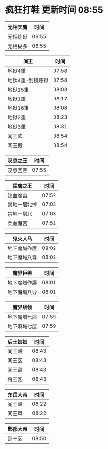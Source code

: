 # 疯狂打鞋 更新时间 08:55

| 无相天魔   | 时间    |
|--------|-------|
| 无相炼狱 | 06:55 |
| 无相糊多 | 06:55 |

| 间王   | 时间    |
|--------|-------|
| 地狱4重 | 07:58 |
| 地钛4重-划镜炼狱 | 07:58 |
| 地狱15重 | 08:03 |
| 地狱1重 | 08:17 |
| 地狱16重 | 08:08 |
| 地狱2重 | 08:23 |
| 地狱3重 | 08:31 |
| 闻王欧 | 08:54 |
| 阎王殿 | 08:54 |

| 叹息之王   | 时间    |
|--------|-------|
| 叹息回廊 | 07:55 |

| 猛魔之王   | 时间    |
|--------|-------|
| 铁血魔宫 | 07:52 |
| 禁地一层北掉 | 07:03 |
| 禁地一层北 | 07:03 |
| 兵血魔宫 | 07:52 |

| 鬼火人马   | 时间    |
|--------|-------|
| 地下魔域作层 | 08:02 |
| 地下魔域八导 | 08:02 |

| 魔界巨兽   | 时间    |
|--------|-------|
| 地下魔域作层 | 08:01 |
| 地下魔域八导 | 08:01 |

| 魔界统领   | 时间    |
|--------|-------|
| 地下魔域七层 | 07:59 |
| 地下麻域七层 | 07:59 |

| 后土娘娘   | 时间    |
|--------|-------|
| 间王殴 | 08:43 |
| 闻王区 | 08:43 |
| 闻王殴 | 08:43 |
| 将王区 | 08:43 |

| 东岳大帝   | 时间    |
|--------|-------|
| 间王殴 | 08:22 |
| 间王风 | 08:22 |

| 酆都大帝   | 时间    |
|--------|-------|
| 则于区 | 08:50 |